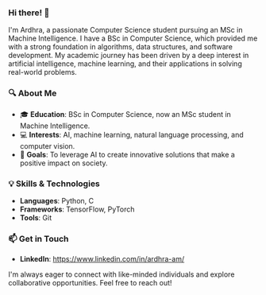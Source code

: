 ### Hi there! 👋

I'm Ardhra, a passionate Computer Science student pursuing an MSc in Machine Intelligence. I have a BSc in Computer Science, which provided me with a strong foundation in algorithms, data structures, and software development. My academic journey has been driven by a deep interest in artificial intelligence, machine learning, and their applications in solving real-world problems.

### 🔍 About Me
- 🎓 **Education**: BSc in Computer Science, now an MSc student in Machine Intelligence.
- 💻 **Interests**: AI, machine learning, natural language processing, and computer vision.
- 🚀 **Goals**: To leverage AI to create innovative solutions that make a positive impact on society.

### 💡 Skills & Technologies
- **Languages**: Python, C
- **Frameworks**: TensorFlow, PyTorch
- **Tools**: Git

### 📫 Get in Touch
- **LinkedIn**: https://www.linkedin.com/in/ardhra-am/

I'm always eager to connect with like-minded individuals and explore collaborative opportunities. Feel free to reach out!

